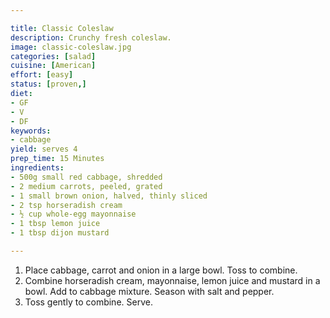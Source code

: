 ```yaml
---

title: Classic Coleslaw
description: Crunchy fresh coleslaw.
image: classic-coleslaw.jpg
categories: [salad]
cuisine: [American]
effort: [easy]
status: [proven,]
diet:
- GF
- V
- DF
keywords:
- cabbage
yield: serves 4
prep_time: 15 Minutes
ingredients:
- 500g small red cabbage, shredded
- 2 medium carrots, peeled, grated
- 1 small brown onion, halved, thinly sliced
- 2 tsp horseradish cream
- ½ cup whole-egg mayonnaise
- 1 tbsp lemon juice
- 1 tbsp dijon mustard

---
```


1. Place cabbage, carrot and onion in a large bowl. Toss to combine.
2. Combine horseradish cream, mayonnaise, lemon juice and mustard in a bowl. Add to cabbage mixture. Season with salt and pepper.
3. Toss gently to combine. Serve.
